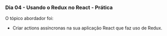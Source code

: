 ### Dia 04 - Usando o Redux no React - Prática

O tópico abordador foi:

* Criar actions assíncronas na sua aplicação React que faz uso de Redux.
